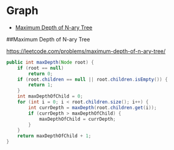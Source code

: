 # Graph

+ [Maximum Depth of N-ary Tree](maximum-depth-of-n-ary-tree)

##Maximum Depth of N-ary Tree

https://leetcode.com/problems/maximum-depth-of-n-ary-tree/

```java
public int maxDepth(Node root) {
    if (root == null)
        return 0;
    if (root.children == null || root.children.isEmpty()) {
        return 1;
    }
    int maxDepthOfChild = 0;
    for (int i = 0; i < root.children.size(); i++) {
        int currDepth = maxDepth(root.children.get(i));
        if (currDepth > maxDepthOfChild) {
            maxDepthOfChild = currDepth;
        }
    }
    return maxDepthOfChild + 1;
}
```